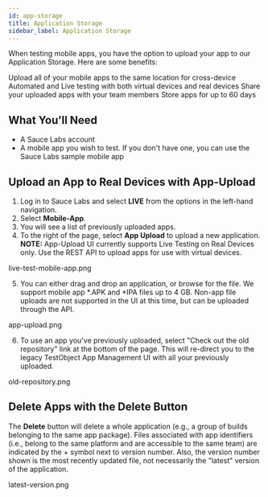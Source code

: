 ```yaml
---
id: app-storage
title: Application Storage
sidebar_label: Application Storage
---
```

When testing mobile apps, you have the option to upload your app to our Application Storage. Here are some benefits:

Upload all of your mobile apps to the same location for cross-device Automated and Live testing with both virtual devices and real devices
Share your uploaded apps with your team members
Store apps for up to 60 days

## What You'll Need
* A Sauce Labs account
* A mobile app you wish to test. If you don't have one, you can use the Sauce Labs sample mobile app

## Upload an App to Real Devices with App-Upload
1. Log in to Sauce Labs and select **LIVE** from the options in the left-hand navigation.
2. Select **Mobile-App**.
3. You will see a list of previously uploaded apps.
4. To the right of the page, select **App Upload** to upload a new application.
**NOTE:** App-Upload UI currently supports Live Testing on Real Devices only. Use the REST API to upload apps for use with virtual devices.

live-test-mobile-app.png

5. You can either drag and drop an application, or browse for the file. We support mobile app *.APK and *IPA files up to 4 GB. Non-app file uploads are not supported in the UI at this time, but can be uploaded through the API.

app-upload.png

6. To use an app you've previously uploaded, select "Check out the old repository" link at the bottom of the page. This will re-direct you to the legacy TestObject App Management UI with all your previously uploaded.

old-repository.png

## Delete Apps with the Delete Button
The **Delete** button will delete a whole application (e.g., a group of builds belonging to the same app package). Files associated with app identifiers (i.e., belong to the same platform and are accessible to the same team) are indicated by the + symbol next to version number. Also, the version number shown is the most recently updated file, not necessarily the "latest" version of the application.

latest-version.png
